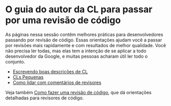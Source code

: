 # O guia do autor da CL para passar por uma revisão de código

As páginas nessa sessão contêm melhores práticas para desenvolvedores passando
por revisão de código. Essas orientações ajudam você a passar por revisões mais
rapidamente e com resultados de melhor qualidade. Você não precisa ler todas,
mas elas tem a intenção de se aplicar a todo desenvolvedor da Google, e muitas
pessoas acharam útil ler todo o conjunto.

- [Escrevendo boas descrições de CL](cl-descriptions.md)
- [CLs Pequenas](small-cls.md)
- [Como lidar com comentários de revisores](handling-comments.md)

Veja também [Como fazer uma revisão de código](../reviewer/index.md), que dá
orientações detalhadas para revisores de código.
